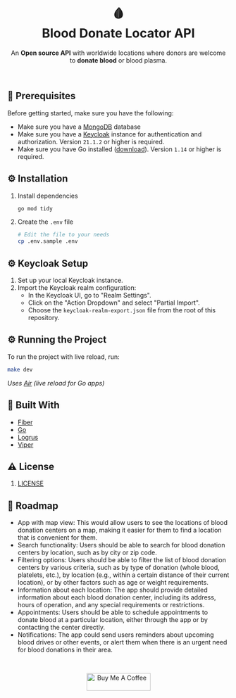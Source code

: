 <h1 align="center">🩸<br>Blood Donate Locator API</h1>
<p align="center">
	An <b>Open source API</b> with worldwide locations where donors are welcome to <b>donate blood</b> or blood plasma.
</p>
<br>

## 👀 Prerequisites
Before getting started, make sure you have the following:

- Make sure you have a [MongoDB](https://www.mongodb.com/) database
- Make sure you have a [Keycloak](https://www.keycloak.org/) instance for authentication and authorization. Version `21.1.2` or higher is required.
- Make sure you have Go installed ([download](https://go.dev/dl/)). Version `1.14` or higher is required.

## ⚙️ Installation

1. Install dependencies
	```sh
	go mod tidy
	```
2. Create the `.env` file

	```sh
	# Edit the file to your needs
	cp .env.sample .env
	```
## ⚙️ Keycloak Setup

1. Set up your local Keycloak instance.
2. Import the Keycloak realm configuration:
   - In the Keycloak UI, go to "Realm Settings".
   - Click on the "Action Dropdown" and select "Partial Import".
   - Choose the `keycloak-realm-export.json` file from the root of this repository.

## ⚙️ Running the Project
To run the project with live reload, run:
```sh
make dev
```
*Uses [Air](https://github.com/cosmtrek/air) *(live reload for Go apps)**


## 🔨 Built With

* [Fiber](https://github.com/gofiber/fiber)
* [Go](https://go.dev)
* [Logrus](https://github.com/sirupsen/logrus)
* [Viper](https://github.com/spf13/viper)

## ⚠️ License
1. [LICENSE](LICENSE)


## 👷 Roadmap
- App with map view: This would allow users to see the locations of blood donation centers on a map, making it easier for them to find a location that is convenient for them.
- Search functionality: Users should be able to search for blood donation centers by location, such as by city or zip code.
- Filtering options: Users should be able to filter the list of blood donation centers by various criteria, such as by type of donation (whole blood, platelets, etc.), by location (e.g., within a certain distance of their current location), or by other factors such as age or weight requirements.
- Information about each location: The app should provide detailed information about each blood donation center, including its address, hours of operation, and any special requirements or restrictions.
- Appointments: Users should be able to schedule appointments to donate blood at a particular location, either through the app or by contacting the center directly.
- Notifications: The app could send users reminders about upcoming blood drives or other events, or alert them when there is an urgent need for blood donations in their area.

<br>

<p align="center">
<a href="https://www.buymeacoffee.com/pejeio" target="_blank"><img src="https://cdn.buymeacoffee.com/buttons/v2/default-yellow.png" alt="Buy Me A Coffee" style="height: 40px !important;width: 145px !important;" ></a>
</p>
